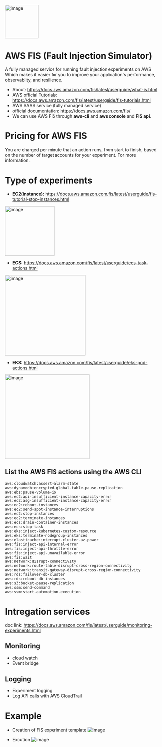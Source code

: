 <img width="107" alt="image" src="https://github.com/cloudtechner/chaos-engineering-tools/assets/87966660/f5eb0fe2-10f8-47f7-88b7-6cb290814eda">


# AWS FIS (Fault Injection Simulator)

A fully managed service for running fault injection experiments on AWS Which makes it easier for you to improve your application's performance, observablity, and resilience.

* About: https://docs.aws.amazon.com/fis/latest/userguide/what-is.html
* AWS official Tutorials: https://docs.aws.amazon.com/fis/latest/userguide/fis-tutorials.html
* AWS SAAS service (fully managed service)
* official documentation: https://docs.aws.amazon.com/fis/
* We can use AWS FIS through **aws-cli** and **aws console** and **FIS api**.

# Pricing for AWS FIS

You are charged per minute that an action runs, from start to finish, based on the number of target accounts for your experiment. For more information.

# Type of experiments

* **EC2(instance):** https://docs.aws.amazon.com/fis/latest/userguide/fis-tutorial-stop-instances.html

<img width="160" alt="image" src="https://github.com/cloudtechner/chaos-engineering-tools/assets/87966660/bb538ef4-ba15-4863-a2fd-ae42e90cc939">



* **ECS:** https://docs.aws.amazon.com/fis/latest/userguide/ecs-task-actions.html
<img width="259" alt="image" src="https://github.com/cloudtechner/chaos-engineering-tools/assets/87966660/88a35dbe-66df-4c45-a060-169136671852">
  
* **EKS:** https://docs.aws.amazon.com/fis/latest/userguide/eks-pod-actions.html
<img width="272" alt="image" src="https://github.com/cloudtechner/chaos-engineering-tools/assets/87966660/d893da50-76bd-4cf8-969c-c2af0011f30b">

## List the AWS FIS actions using the AWS CLI

```
aws:cloudwatch:assert-alarm-state
aws:dynamodb:encrypted-global-table-pause-replication
aws:ebs:pause-volume-io
aws:ec2:api-insufficient-instance-capacity-error
aws:ec2:asg-insufficient-instance-capacity-error 
aws:ec2:reboot-instances
aws:ec2:send-spot-instance-interruptions
aws:ec2:stop-instances
aws:ec2:terminate-instances
aws:ecs:drain-container-instances
aws:ecs:stop-task
aws:eks:inject-kubernetes-custom-resource
aws:eks:terminate-nodegroup-instances
aws:elasticache:interrupt-cluster-az-power
aws:fis:inject-api-internal-error
aws:fis:inject-api-throttle-error
aws:fis:inject-api-unavailable-error
aws:fis:wait
aws:network:disrupt-connectivity
aws:network:route-table-disrupt-cross-region-connectivity
aws:network:transit-gateway-disrupt-cross-region-connectivity
aws:rds:failover-db-cluster
aws:rds:reboot-db-instances
aws:s3:bucket-pause-replication
aws:ssm:send-command
aws:ssm:start-automation-execution
```

# Intregation services

doc link: https://docs.aws.amazon.com/fis/latest/userguide/monitoring-experiments.html

## Monitoring
* cloud watch 
* Event bridge

## Logging
* Experiment logging
* Log API calls with AWS CloudTrail

# Example

* Creation of FIS experiment template
![image](https://github.com/cloudtechner/chaos-engineering-tools/assets/87966660/1fb066a1-8b7e-4659-9dad-2a9a01e8fa74)

* Excution
![image](https://github.com/cloudtechner/chaos-engineering-tools/assets/87966660/d2d3dde6-3b2e-4b65-8c36-5fdedd6fb325)

